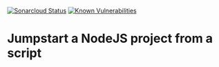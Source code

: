 [![Sonarcloud Status](https://sonarcloud.io/api/project_badges/measure?project=gotreasa_gotreasa_jumpstart-nodejs&metric=alert_status)](https://sonarcloud.io/dashboard?id=gotreasa_gotreasa_jumpstart-nodejs)
[![Known Vulnerabilities](https://snyk.io/test/github/gotreasa/jumpstart-nodejs-repository/badge.svg)](https://snyk.io/test/github/gotreasa/jumpstart-nodejs-repository)

# Jumpstart a NodeJS project from a script
